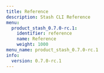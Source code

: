 ```yaml
---
title: Reference
description: Stash CLI Reference
menu:
  product_stash_0.7.0-rc.1:
    identifier: reference
    name: Reference
    weight: 1000
menu_name: product_stash_0.7.0-rc.1
info:
  version: 0.7.0-rc.1
---
```


